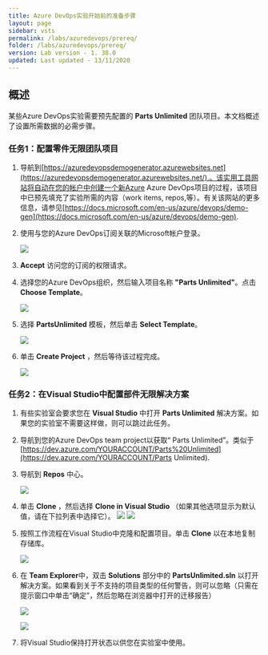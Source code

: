 ```yaml
---
title: Azure DevOps实验开始前的准备步骤
layout: page
sidebar: vsts
permalink: /labs/azuredevops/prereq/
folder: /labs/azuredevops/prereq/
version: Lab version - 1. 38.0
updated: Last updated - 13/11/2020
---
```

<a name="概述"></a>
## 概述 ##
某些Azure DevOps实验需要预先配置的 **Parts Unlimited** 团队项目。本文档概述了设置所需数据的必需步骤。

<a name="Ex0Task1"> </a>
### 任务1：配置零件无限团队项目 ###

1. 导航到[https://azuredevopsdemogenerator.azurewebsites.net](https://azuredevopsdemogenerator.azurewebsites.net/).。该实用工具网站将自动在您的帐户中创建一个新Azure Azure DevOps项目的过程，该项目中已预先填充了实验所需的内容（work items, repos,等）。有关该网站的更多信息，请参见[https://docs.microsoft.com/en-us/azure/devops/demo-gen](https://docs.microsoft.com/en-us/azure/devops/demo-gen).

1. 使用与您的Azure DevOps订阅关联的Microsoft帐户登录。

   ![](images/000.png)

1.  **Accept** 访问您的订阅的权限请求。

1. 选择您的Azure DevOps组织，然后输入项目名称 **"Parts Unlimited"**。点击 **Choose Template**。

   ![](images/001.png)

1. 选择 **PartsUnlimited** 模板，然后单击 **Select Template**。

   ![](images/002.png)

1. 单击 **Create Project** ，然后等待该过程完成。

   ![](images/003.png)

<a name="Ex0Task2"> </a>
### 任务2：在Visual Studio中配置部件无限解决方案 ###

1. 有些实验室会要求您在 **Visual Studio** 中打开 **Parts Unlimited** 解决方案。如果您的实验室不需要这样做，则可以跳过此任务。

1. 导航到您的Azure DevOps team project以获取“ Parts Unlimited”。类似于[https://dev.azure.com/YOURACCOUNT/Parts%20Unlimited](https://dev.azure.com/YOURACCOUNT/Parts Unlimited).

1. 导航到 **Repos** 中心。

   ![](images/004.png)

1. 单击 **Clone** ，然后选择 **Clone in Visual Studio** （如果其他选项显示为默认值，请在下拉列表中选择它）。
   ![](images/clone.png)
   ![](images/005.png)

1. 按照工作流程在Visual Studio中克隆和配置项目。单击 **Clone** 以在本地复制存储库。

   ![](images/clone-2.png)

1. 在 **Team Explorer**中，双击 **Solutions** 部分中的 **PartsUnlimited.sln** 以打开解决方案。如果看到关于不支持的项目类型的任何警告，则可以忽略（只需在提示窗口中单击“确定”，然后忽略在浏览器中打开的迁移报告）

   ![](images/007.png)

   ![](images/unsupported.png)

1. 将Visual Studio保持打开状态以供您在实验室中使用。
